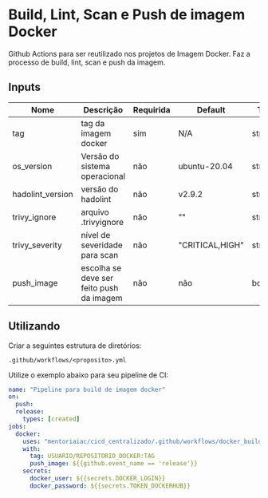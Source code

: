 # Build, Lint, Scan e Push de imagem Docker
Github Actions para ser reutilizado nos projetos de Imagem Docker. Faz a processo de build, lint, scan e push da imagem. 


## Inputs
| Nome | Descrição | Requirida |Default | Type |
|------|-----------|-----------|--------|------|
| tag | tag da imagem docker | sim | N/A | string |
| os_version | Versão do sistema operacional | não | ubuntu-20.04 | string |
| hadolint_version | versão do hadolint | não | v2.9.2 | string |
| trivy_ignore | arquivo .trivyignore | não | "" | string |
| trivy_severity | nível de severidade para scan | não | "CRITICAL,HIGH" | string |
| push_image | escolha se deve ser feito push da imagem | não | não | boolean |


## Utilizando 
Criar a seguintes estrutura de diretórios: 

`.github/workflows/<proposito>.yml`

Utilize o exemplo abaixo para seu pipeline de CI:

```yaml
name: "Pipeline para build de imagem docker"
on:
  push:
  release:
    types: [created]
jobs:
  docker:
    uses: "mentoriaiac/cicd_centralizado/.github/workflows/docker_build.yaml@v1"
    with:
      tag: USUARIO/REPOSITORIO_DOCKER:TAG
      push_image: ${{github.event_name == 'release'}}
    secrets:
      docker_user: ${{secrets.DOCKER_LOGIN}}
      docker_password: ${{secrets.TOKEN_DOCKERHUB}}
```
